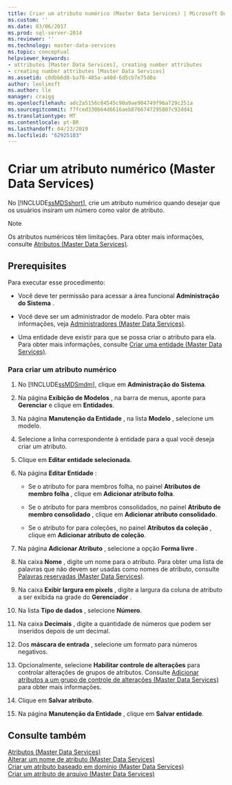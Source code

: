 ```yaml
---
title: Criar um atributo numérico (Master Data Services) | Microsoft Docs
ms.custom: ''
ms.date: 03/06/2017
ms.prod: sql-server-2014
ms.reviewer: ''
ms.technology: master-data-services
ms.topic: conceptual
helpviewer_keywords:
- attributes [Master Data Services], creating number attributes
- creating number attributes [Master Data Services]
ms.assetid: c0dbb6d8-ba78-485a-a40d-6d5cb7e75d0a
author: leolimsft
ms.author: lle
manager: craigg
ms.openlocfilehash: adc2a5156c84545c90a9ae904749f96a729c251a
ms.sourcegitcommit: f7fced330b64d6616aeb8766747295807c92dd41
ms.translationtype: MT
ms.contentlocale: pt-BR
ms.lasthandoff: 04/23/2019
ms.locfileid: "62925103"
---
```

# <a name="create-a-numeric-attribute-master-data-services"></a>Criar um atributo numérico (Master Data Services)
  No [!INCLUDE[ssMDSshort](../includes/ssmdsshort-md.md)], crie um atributo numérico quando desejar que os usuários insiram um número como valor de atributo.  
  
> [!NOTE]  
>  Os atributos numéricos têm limitações. Para obter mais informações, consulte [Atributos &#40;Master Data Services&#41;](attributes-master-data-services.md).  
  
## <a name="prerequisites"></a>Prerequisites  
 Para executar esse procedimento:  
  
-   Você deve ter permissão para acessar a área funcional **Administração do Sistema** .  
  
-   Você deve ser um administrador de modelo. Para obter mais informações, veja [Administradores &#40;Master Data Services&#41;](../../2014/master-data-services/administrators-master-data-services.md).  
  
-   Uma entidade deve existir para que se possa criar o atributo para ela. Para obter mais informações, consulte [Criar uma entidade &#40;Master Data Services&#41;](../../2014/master-data-services/create-an-entity-master-data-services.md).  
  
### <a name="to-create-a-numeric-attribute"></a>Para criar um atributo numérico  
  
1.  No [!INCLUDE[ssMDSmdm](../includes/ssmdsmdm-md.md)], clique em **Administração do Sistema**.  
  
2.  Na página **Exibição de Modelos** , na barra de menus, aponte para **Gerenciar** e clique em **Entidades**.  
  
3.  Na página **Manutenção da Entidade** , na lista **Modelo** , selecione um modelo.  
  
4.  Selecione a linha correspondente à entidade para a qual você deseja criar um atributo.  
  
5.  Clique em **Editar entidade selecionada**.  
  
6.  Na página **Editar Entidade** :  
  
    -   Se o atributo for para membros folha, no painel **Atributos de membro folha** , clique em **Adicionar atributo folha**.  
  
    -   Se o atributo for para membros consolidados, no painel **Atributo de membro consolidado** , clique em **Adicionar atributo consolidado**.  
  
    -   Se o atributo for para coleções, no painel **Atributos da coleção** , clique em **Adicionar atributo de coleção**.  
  
7.  Na página **Adicionar Atributo** , selecione a opção **Forma livre** .  
  
8.  Na caixa **Nome** , digite um nome para o atributo. Para obter uma lista de palavras que não devem ser usadas como nomes de atributo, consulte [Palavras reservadas &#40;Master Data Services&#41;](../../2014/master-data-services/reserved-words-master-data-services.md).  
  
9. Na caixa **Exibir largura em pixels** , digite a largura da coluna de atributo a ser exibida na grade do **Gerenciador** .  
  
10. Na lista **Tipo de dados** , selecione **Número**.  
  
11. Na caixa **Decimais** , digite a quantidade de números que podem ser inseridos depois de um decimal.  
  
12. Dos **máscara de entrada** , selecione um formato para números negativos.  
  
13. Opcionalmente, selecione **Habilitar controle de alterações** para controlar alterações de grupos de atributos. Consulte [Adicionar atributos a um grupo de controle de alterações &#40;Master Data Services&#41;](../../2014/master-data-services/add-attributes-to-a-change-tracking-group-master-data-services.md) para obter mais informações.  
  
14. Clique em **Salvar atributo**.  
  
15. Na página **Manutenção da Entidade** , clique em **Salvar entidade**.  
  
## <a name="see-also"></a>Consulte também  
 [Atributos &#40;Master Data Services&#41;](attributes-master-data-services.md)   
 [Alterar um nome de atributo &#40;Master Data Services&#41;](change-an-attribute-name-and-data-type-master-data-services.md)   
 [Criar um atributo baseado em domínio &#40;Master Data Services&#41;](../../2014/master-data-services/create-a-domain-based-attribute-master-data-services.md)   
 [Criar um atributo de arquivo &#40;Master Data Services&#41;](../../2014/master-data-services/create-a-file-attribute-master-data-services.md)  
  
  
